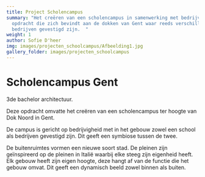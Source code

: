 ```yaml
---
title: Project Scholencampus
summary: "Het creëren van een scholencampus in samenwerking met bedrijven. Een
  opdracht die zich bevindt aan de dokken van Gent waar reeds verschillende
  bedrijven gevestigd zijn.  "
weight: 1
author: Sofie D'heer
img: images/projecten_schoolcampus/Afbeelding1.jpg
gallery_folder: images/projecten_schoolcampus
---
```

# Scholencampus Gent

3de bachelor architectuur. 

Deze opdracht omvatte het creëren van een scholencampus ter hoogte van Dok Noord in Gent. 

De campus is gericht op bedrijvigheid met in het gebouw zowel een school als bedrijven gevestigd zijn. Dit geeft een symbiose tussen de twee. 

De buitenruimtes vormen een nieuwe soort stad. De pleinen zijn geïnspireerd op de pleinen in Italië waarbij elke steeg zijn eigenheid heeft. Elk gebouw heeft zijn eigen hoogte, deze hangt af van de functie die het gebouw omvat. Dit geeft een dynamisch beeld zowel binnen als buiten.
